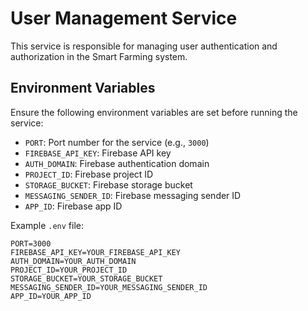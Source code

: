# User Management Service

This service is responsible for managing user authentication and authorization in the Smart Farming system.

## Environment Variables

Ensure the following environment variables are set before running the service:

- `PORT`: Port number for the service (e.g., `3000`)
- `FIREBASE_API_KEY`: Firebase API key
- `AUTH_DOMAIN`: Firebase authentication domain
- `PROJECT_ID`: Firebase project ID
- `STORAGE_BUCKET`: Firebase storage bucket
- `MESSAGING_SENDER_ID`: Firebase messaging sender ID
- `APP_ID`: Firebase app ID

Example `.env` file:

```plaintext
PORT=3000
FIREBASE_API_KEY=YOUR_FIREBASE_API_KEY
AUTH_DOMAIN=YOUR_AUTH_DOMAIN
PROJECT_ID=YOUR_PROJECT_ID
STORAGE_BUCKET=YOUR_STORAGE_BUCKET
MESSAGING_SENDER_ID=YOUR_MESSAGING_SENDER_ID
APP_ID=YOUR_APP_ID
